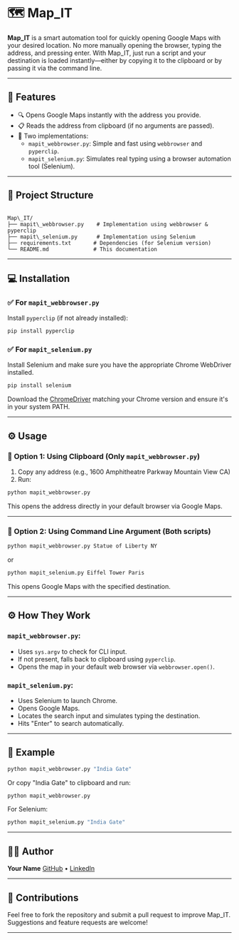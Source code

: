 

# 🗺️ Map_IT

**Map_IT** is a smart automation tool for quickly opening Google Maps with your desired location. No more manually opening the browser, typing the address, and pressing enter. With Map_IT, just run a script and your destination is loaded instantly—either by copying it to the clipboard or by passing it via the command line.

---

## 🚀 Features

- 🔍 Opens Google Maps instantly with the address you provide.
- 📋 Reads the address from clipboard (if no arguments are passed).
- 🧭 Two implementations:
  - `mapit_webbrowser.py`: Simple and fast using `webbrowser` and `pyperclip`.
  - `mapit_selenium.py`: Simulates real typing using a browser automation tool (Selenium).

---

## 📁 Project Structure

```

Map\_IT/
├── mapit\_webbrowser.py    # Implementation using webbrowser & pyperclip
├── mapit\_selenium.py      # Implementation using Selenium
├── requirements.txt       # Dependencies (for Selenium version)
└── README.md              # This documentation

````

---

## 💻 Installation

### ✅ For `mapit_webbrowser.py`

Install `pyperclip` (if not already installed):

```bash
pip install pyperclip
````

### ✅ For `mapit_selenium.py`

Install Selenium and make sure you have the appropriate Chrome WebDriver installed.

```bash
pip install selenium
```

Download the [ChromeDriver](https://sites.google.com/chromium.org/driver/) matching your Chrome version and ensure it's in your system PATH.

---

## ⚙️ Usage

### 📌 Option 1: Using Clipboard (Only `mapit_webbrowser.py`)

1. Copy any address (e.g., 1600 Amphitheatre Parkway Mountain View CA)
2. Run:

```bash
python mapit_webbrowser.py
```

This opens the address directly in your default browser via Google Maps.

---

### 📌 Option 2: Using Command Line Argument (Both scripts)

```bash
python mapit_webbrowser.py Statue of Liberty NY
```

or

```bash
python mapit_selenium.py Eiffel Tower Paris
```

This opens Google Maps with the specified destination.

---

## ⚙️ How They Work

### `mapit_webbrowser.py`:

* Uses `sys.argv` to check for CLI input.
* If not present, falls back to clipboard using `pyperclip`.
* Opens the map in your default web browser via `webbrowser.open()`.

### `mapit_selenium.py`:

* Uses Selenium to launch Chrome.
* Opens Google Maps.
* Locates the search input and simulates typing the destination.
* Hits "Enter" to search automatically.

---

## 🧪 Example

```bash
python mapit_webbrowser.py "India Gate"
```

Or copy "India Gate" to clipboard and run:

```bash
python mapit_webbrowser.py
```

For Selenium:

```bash
python mapit_selenium.py "India Gate"
```

---

## 🧑‍💻 Author

**Your Name**
[GitHub](https://github.com/Harshitaaarora) • [LinkedIn]([https://linkedin.com/in/your-link](https://www.linkedin.com/in/harshita-arora-991138227/))

---



## 🤝 Contributions

Feel free to fork the repository and submit a pull request to improve Map\_IT. Suggestions and feature requests are welcome!

---
